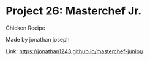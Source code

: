 # Project 26: Masterchef Jr.
 Chicken Recipe

Made by jonathan joseph 

Link:  https://jonathan1243.github.io/masterchef-junior/
